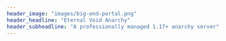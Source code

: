 ```yaml
---
header_image: "images/big-end-portal.png"
header_headline: "Eternal Void Anarchy"
header_subheadline: "A professionally managed 1.17+ anarchy server"
---
```

